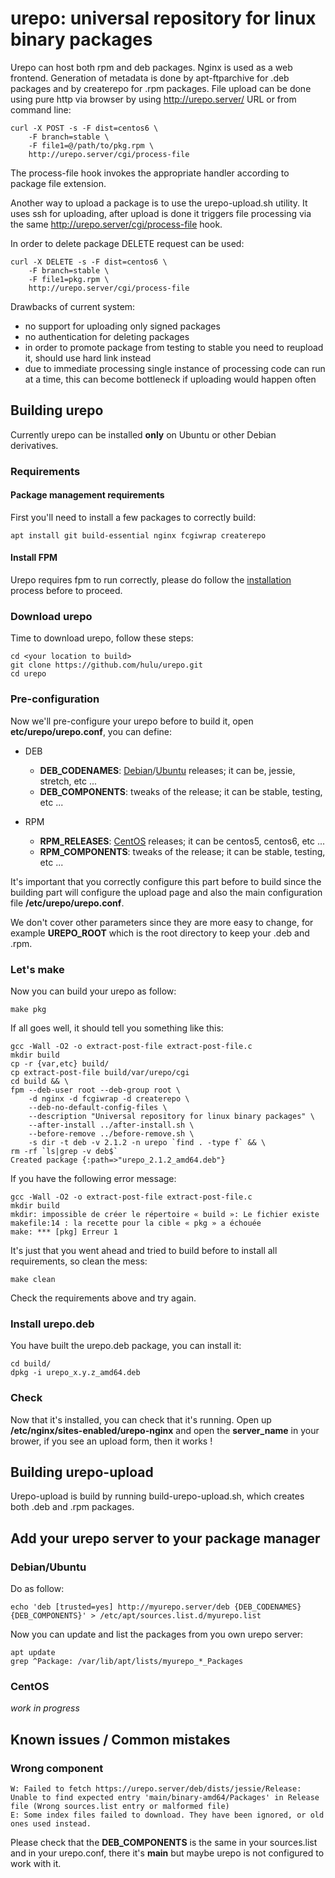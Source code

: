 urepo: universal repository for linux binary packages
=======================================

Urepo can host both rpm and deb packages. Nginx is used as a web frontend.
Generation of metadata is done by apt-ftparchive for .deb packages and by
createrepo for .rpm packages. File upload can be done using pure http via
browser by using http://urepo.server/ URL or from command line:

```
curl -X POST -s -F dist=centos6 \
    -F branch=stable \
    -F file1=@/path/to/pkg.rpm \
    http://urepo.server/cgi/process-file
```

The process-file hook invokes the appropriate handler according to package file extension.

Another way to upload a package is to use the urepo-upload.sh utility. It uses
ssh for uploading, after upload is done it triggers file processing via the
same http://urepo.server/cgi/process-file hook.

In order to delete package DELETE request can be used:

```
curl -X DELETE -s -F dist=centos6 \
    -F branch=stable \
    -F file1=pkg.rpm \
    http://urepo.server/cgi/process-file
```

Drawbacks of current system:
- no support for uploading only signed packages
- no authentication for deleting packages
- in order to promote package from testing to stable you need to reupload
  it, should use hard link instead
- due to immediate processing single instance of processing code can run
  at a time, this can become bottleneck if uploading would happen often

## Building urepo

Currently urepo can be installed **only** on Ubuntu or other Debian derivatives.

### Requirements

#### Package management requirements

First you'll need to install a few packages to correctly build:

```
apt install git build-essential nginx fcgiwrap createrepo
```

#### Install FPM

Urepo requires fpm to run correctly, please do follow the [installation](http://fpm.readthedocs.io/en/latest/installing.html) process before to proceed.

### Download urepo

Time to download urepo, follow these steps:

```
cd <your location to build>
git clone https://github.com/hulu/urepo.git
cd urepo
```

### Pre-configuration

Now we'll pre-configure your urepo before to build it, open **etc/urepo/urepo.conf**, you can define:
+ DEB
  + **DEB_CODENAMES**: [Debian](https://en.wikipedia.org/wiki/Debian_version_history)/[Ubuntu](https://en.wikipedia.org/wiki/Ubuntu_(operating_system)#Releases) releases; it can be, jessie, stretch, etc ...
  + **DEB_COMPONENTS**: tweaks of the release; it can be stable, testing, etc ...

+ RPM
  + **RPM_RELEASES**: [CentOS](https://en.wikipedia.org/wiki/CentOS#Versioning_and_releases) releases; it can be centos5, centos6, etc ...
  + **RPM_COMPONENTS**: tweaks of the release; it can be stable, testing, etc ...

It's important that you correctly configure this part before to build since the building part will configure the upload page and also the main configuration file **/etc/urepo/urepo.conf**.

We don't cover other parameters since they are more easy to change, for example **UREPO_ROOT** which is the root directory to keep your .deb and .rpm.

### Let's make

Now you can build your urepo as follow:

```
make pkg
```

If all goes well, it should tell you something like this:

```
gcc -Wall -O2 -o extract-post-file extract-post-file.c
mkdir build
cp -r {var,etc} build/
cp extract-post-file build/var/urepo/cgi
cd build && \
fpm --deb-user root --deb-group root \
    -d nginx -d fcgiwrap -d createrepo \
    --deb-no-default-config-files \
    --description "Universal repository for linux binary packages" \
    --after-install ../after-install.sh \
    --before-remove ../before-remove.sh \
    -s dir -t deb -v 2.1.2 -n urepo `find . -type f` && \
rm -rf `ls|grep -v deb$`
Created package {:path=>"urepo_2.1.2_amd64.deb"}
```

If you have the following error message:

```
gcc -Wall -O2 -o extract-post-file extract-post-file.c
mkdir build
mkdir: impossible de créer le répertoire « build »: Le fichier existe
makefile:14 : la recette pour la cible « pkg » a échouée
make: *** [pkg] Erreur 1
```

It's just that you went ahead and tried to build before to install all requirements, so clean the mess:

```
make clean
```

Check the requirements above and try again.

### Install urepo.deb

You have built the urepo.deb package, you can install it:

```
cd build/
dpkg -i urepo_x.y.z_amd64.deb
```

### Check

Now that it's installed, you can check that it's running. Open up **/etc/nginx/sites-enabled/urepo-nginx** and open the **server_name** in your brower, if you see an upload form, then it works !

## Building urepo-upload

Urepo-upload is build by running build-urepo-upload.sh, which creates both .deb and .rpm packages.

## Add your urepo server to your package manager

### Debian/Ubuntu

Do as follow:

```
echo 'deb [trusted=yes] http://myurepo.server/deb {DEB_CODENAMES} {DEB_COMPONENTS}' > /etc/apt/sources.list.d/myurepo.list
```

Now you can update and list the packages from you own urepo server:

```
apt update
grep ^Package: /var/lib/apt/lists/myurepo_*_Packages
```

### CentOS

*work in progress*

## Known issues / Common mistakes

### Wrong component

```
W: Failed to fetch https://urepo.server/deb/dists/jessie/Release: Unable to find expected entry 'main/binary-amd64/Packages' in Release file (Wrong sources.list entry or malformed file)
E: Some index files failed to download. They have been ignored, or old ones used instead.
```

Please check that the **DEB_COMPONENTS** is the same in your sources.list and in your urepo.conf, there it's **main** but maybe urepo is not configured to work with it.
